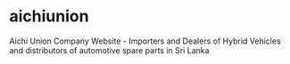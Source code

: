 # aichiunion
Aichi Union Company Website - Importers and Dealers of Hybrid Vehicles and distributors of automotive spare parts in Sri Lanka
